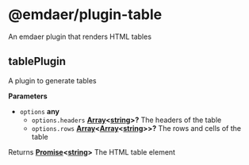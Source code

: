 <!--
  This file was generated by emdaer

  Its template can be found at .emdaer/README.emdaer.md
-->

# @emdaer/plugin-table

An emdaer plugin that renders HTML tables

<!-- Generated by documentation.js. Update this documentation by updating the source code. -->

## tablePlugin

A plugin to generate tables

**Parameters**

-   `options` **any** 
    -   `options.headers` **[Array](https://developer.mozilla.org/en-US/docs/Web/JavaScript/Reference/Global_Objects/Array)&lt;[string](https://developer.mozilla.org/en-US/docs/Web/JavaScript/Reference/Global_Objects/String)>?** The headers of the table
    -   `options.rows` **[Array](https://developer.mozilla.org/en-US/docs/Web/JavaScript/Reference/Global_Objects/Array)&lt;[Array](https://developer.mozilla.org/en-US/docs/Web/JavaScript/Reference/Global_Objects/Array)&lt;[string](https://developer.mozilla.org/en-US/docs/Web/JavaScript/Reference/Global_Objects/String)>>?** The rows and cells of the table

Returns **[Promise](https://developer.mozilla.org/en-US/docs/Web/JavaScript/Reference/Global_Objects/Promise)&lt;[string](https://developer.mozilla.org/en-US/docs/Web/JavaScript/Reference/Global_Objects/String)>** The HTML table element

